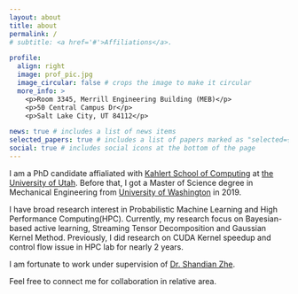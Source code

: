```yaml
---
layout: about
title: about
permalink: /
# subtitle: <a href='#'>Affiliations</a>. 

profile:
  align: right
  image: prof_pic.jpg
  image_circular: false # crops the image to make it circular
  more_info: >
    <p>Room 3345, Merrill Engineering Building (MEB)</p>
    <p>50 Central Campus Dr</p>
    <p>Salt Lake City, UT 84112</p>

news: true # includes a list of news items
selected_papers: true # includes a list of papers marked as "selected={true}"
social: true # includes social icons at the bottom of the page
---
```

I am a PhD candidate affialiated with [Kahlert School of Computing](https://www.cs.utah.edu/) at [the University of Utah](https://www.utah.edu/). Before that, I got a Master of Science degree in Mechanical Engineering from [University of Washington](https://www.washington.edu/) in 2019.

I have broad research interest in Probabilistic Machine Learning and High Performance Computing(HPC). Currently, my research focus on Bayesian-based active learning, Streaming Tensor Decomposition and Gaussian Kernel Method. Previously, I did research on CUDA Kernel speedup and control flow issue in HPC lab for nearly 2 years.

I am fortunate to work under supervision of [Dr. Shandian Zhe](https://users.cs.utah.edu/~zhe/).

Feel free to connect me for collaboration in relative area.
